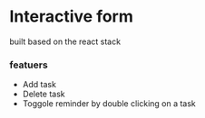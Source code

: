 # Interactive form 
built based on the react stack

### featuers
* Add task 
* Delete task
* Toggole reminder by double clicking on a task
